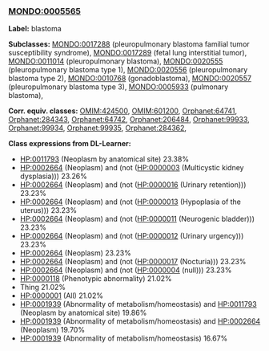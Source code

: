 
### [MONDO:0005565](http://purl.obolibrary.org/obo/MONDO_0005565)
**Label:** blastoma

**Subclasses:** [MONDO:0017288](http://purl.obolibrary.org/obo/MONDO_0017288) (pleuropulmonary blastoma familial tumor susceptibility syndrome), [MONDO:0017289](http://purl.obolibrary.org/obo/MONDO_0017289) (fetal lung interstitial tumor), [MONDO:0011014](http://purl.obolibrary.org/obo/MONDO_0011014) (pleuropulmonary blastoma), [MONDO:0020555](http://purl.obolibrary.org/obo/MONDO_0020555) (pleuropulmonary blastoma type 1), [MONDO:0020556](http://purl.obolibrary.org/obo/MONDO_0020556) (pleuropulmonary blastoma type 2), [MONDO:0010768](http://purl.obolibrary.org/obo/MONDO_0010768) (gonadoblastoma), [MONDO:0020557](http://purl.obolibrary.org/obo/MONDO_0020557) (pleuropulmonary blastoma type 3), [MONDO:0005933](http://purl.obolibrary.org/obo/MONDO_0005933) (pulmonary blastoma), 

**Corr. equiv. classes:** [OMIM:424500](http://purl.obolibrary.org/obo/OMIM_424500), [OMIM:601200](http://purl.obolibrary.org/obo/OMIM_601200), [Orphanet:64741](http://www.orpha.net/ORDO/Orphanet_64741), [Orphanet:284343](http://www.orpha.net/ORDO/Orphanet_284343), [Orphanet:64742](http://www.orpha.net/ORDO/Orphanet_64742), [Orphanet:206484](http://www.orpha.net/ORDO/Orphanet_206484), [Orphanet:99933](http://www.orpha.net/ORDO/Orphanet_99933), [Orphanet:99934](http://www.orpha.net/ORDO/Orphanet_99934), [Orphanet:99935](http://www.orpha.net/ORDO/Orphanet_99935), [Orphanet:284362](http://www.orpha.net/ORDO/Orphanet_284362), 

**Class expressions from DL-Learner:**

- [HP:0011793](http://purl.obolibrary.org/obo/HP_0011793) (Neoplasm by anatomical site) 23.38%
- [HP:0002664](http://purl.obolibrary.org/obo/HP_0002664) (Neoplasm) and (not ([HP:0000003](http://purl.obolibrary.org/obo/HP_0000003) (Multicystic kidney dysplasia))) 23.26%
- [HP:0002664](http://purl.obolibrary.org/obo/HP_0002664) (Neoplasm) and (not ([HP:0000016](http://purl.obolibrary.org/obo/HP_0000016) (Urinary retention))) 23.23%
- [HP:0002664](http://purl.obolibrary.org/obo/HP_0002664) (Neoplasm) and (not ([HP:0000013](http://purl.obolibrary.org/obo/HP_0000013) (Hypoplasia of the uterus))) 23.23%
- [HP:0002664](http://purl.obolibrary.org/obo/HP_0002664) (Neoplasm) and (not ([HP:0000011](http://purl.obolibrary.org/obo/HP_0000011) (Neurogenic bladder))) 23.23%
- [HP:0002664](http://purl.obolibrary.org/obo/HP_0002664) (Neoplasm) and (not ([HP:0000012](http://purl.obolibrary.org/obo/HP_0000012) (Urinary urgency))) 23.23%
- [HP:0002664](http://purl.obolibrary.org/obo/HP_0002664) (Neoplasm) 23.23%
- [HP:0002664](http://purl.obolibrary.org/obo/HP_0002664) (Neoplasm) and (not ([HP:0000017](http://purl.obolibrary.org/obo/HP_0000017) (Nocturia))) 23.23%
- [HP:0002664](http://purl.obolibrary.org/obo/HP_0002664) (Neoplasm) and (not ([HP:0000004](http://purl.obolibrary.org/obo/HP_0000004) (null))) 23.23%
- [HP:0000118](http://purl.obolibrary.org/obo/HP_0000118) (Phenotypic abnormality) 21.02%
- Thing 21.02%
- [HP:0000001](http://purl.obolibrary.org/obo/HP_0000001) (All) 21.02%
- [HP:0001939](http://purl.obolibrary.org/obo/HP_0001939) (Abnormality of metabolism/homeostasis) and [HP:0011793](http://purl.obolibrary.org/obo/HP_0011793) (Neoplasm by anatomical site) 19.86%
- [HP:0001939](http://purl.obolibrary.org/obo/HP_0001939) (Abnormality of metabolism/homeostasis) and [HP:0002664](http://purl.obolibrary.org/obo/HP_0002664) (Neoplasm) 19.70%
- [HP:0001939](http://purl.obolibrary.org/obo/HP_0001939) (Abnormality of metabolism/homeostasis) 16.67%


